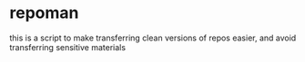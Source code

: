 # repoman
this is a script to make transferring clean versions of repos easier, and avoid transferring sensitive materials

